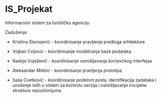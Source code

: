 # IS_Projekat



Informacioni sistem za turističku agenciju

Zaduženja:

* Kristina Stanojević -  koordinisanje pravljenja predloga arhitekture

* Vojkan Cvijović - koordinisanje modeliranja baze podataka

* Radoje Vuješević -  koordinisanje osmišljavanja korisničkog interfejsa

* Aleksandar Miletić - koordinisanje pravljenja prototipa

* Saša Cvetković - koordinisanje podelom posla, identifikacija zadataka i unošenje istih u sistem za kontrolu verzija i osmišljavanje inicijalne strukture repozitorijuma
